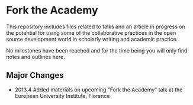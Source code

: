 # Fork the Academy

This repository includes files related to talks and an article in progress on the potential for using some of the collaborative practices in the open source development world in scholarly writing and academic practice.

No milestones have been reached and for the time being you will only find notes and outlines here. 

## Major Changes

* 2013.4 Added materials on upcoming "Fork the Academy" talk at the European University Institute, Florence

